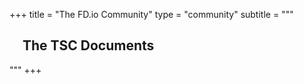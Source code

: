 +++
title = "The FD.io Community"
type = "community"
subtitle = """
<h2 style="text-indent: 1em;">The TSC Documents</h2>
"""
+++

